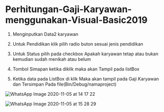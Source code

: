 # Perhitungan-Gaji-Karyawan-menggunakan-Visual-Basic2019

1. Menginputkan Data2 karyawan

2. Untuk Pendidikan klik pilih radio buton sesuai jenis pendidikan

3. Untuk Status pilih pada checkbox Apakah karyawan tetap atau bukan kemudian sudah menikah atau belum

4. Tombol Simapan ketika diklik maka akan Tampil pada listBox

5. Ketika data pada ListBox di klik Maka akan tampil pada Gaji Karyawan dan Tersimpan Pada file(Bin/Debug/namaproject)

![WhatsApp Image 2020-11-05 at 14 17 22](https://user-images.githubusercontent.com/73946237/98214967-c1ed7280-1f79-11eb-9541-8f76ad1c0633.jpeg)

![WhatsApp Image 2020-11-05 at 15 28 29](https://user-images.githubusercontent.com/73946237/98216430-a6836700-1f7b-11eb-9ba8-4f31fc5a19e4.jpeg)
